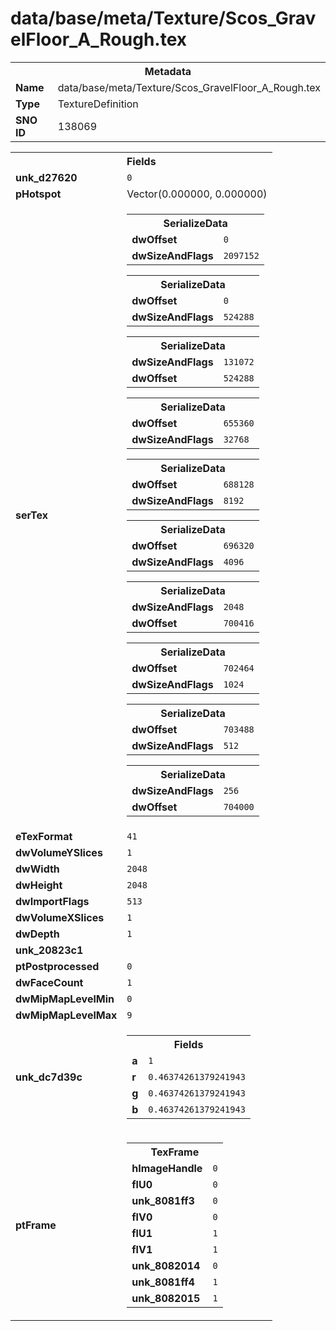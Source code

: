 <h1>data/base/meta/Texture/Scos_GravelFloor_A_Rough.tex</h1><table><tr><th colspan="100%">Metadata</th></tr><tr><td><b>Name</b></td><td>data/base/meta/Texture/Scos_GravelFloor_A_Rough.tex</td></tr><tr><td><b>Type</b></td><td>TextureDefinition</td></tr><tr><td><b>SNO ID</b></td><td>138069</td></tr></table>

<table><tr><th colspan="100%">Fields</th></tr><tr><td><b>unk_d27620</b></td><td><code>0</code></td></tr><tr><td><b>pHotspot</b></td><td>Vector(0.000000, 0.000000)</td></tr><tr><td><b>serTex</b></td><td><table><tr><th colspan="100%">SerializeData</th></tr><tr><td><b>dwOffset</b></td><td><code>0</code></td></tr><tr><td><b>dwSizeAndFlags</b></td><td><code>2097152</code></td></tr></table>


<table><tr><th colspan="100%">SerializeData</th></tr><tr><td><b>dwOffset</b></td><td><code>0</code></td></tr><tr><td><b>dwSizeAndFlags</b></td><td><code>524288</code></td></tr></table>


<table><tr><th colspan="100%">SerializeData</th></tr><tr><td><b>dwSizeAndFlags</b></td><td><code>131072</code></td></tr><tr><td><b>dwOffset</b></td><td><code>524288</code></td></tr></table>


<table><tr><th colspan="100%">SerializeData</th></tr><tr><td><b>dwOffset</b></td><td><code>655360</code></td></tr><tr><td><b>dwSizeAndFlags</b></td><td><code>32768</code></td></tr></table>


<table><tr><th colspan="100%">SerializeData</th></tr><tr><td><b>dwOffset</b></td><td><code>688128</code></td></tr><tr><td><b>dwSizeAndFlags</b></td><td><code>8192</code></td></tr></table>


<table><tr><th colspan="100%">SerializeData</th></tr><tr><td><b>dwOffset</b></td><td><code>696320</code></td></tr><tr><td><b>dwSizeAndFlags</b></td><td><code>4096</code></td></tr></table>


<table><tr><th colspan="100%">SerializeData</th></tr><tr><td><b>dwSizeAndFlags</b></td><td><code>2048</code></td></tr><tr><td><b>dwOffset</b></td><td><code>700416</code></td></tr></table>


<table><tr><th colspan="100%">SerializeData</th></tr><tr><td><b>dwOffset</b></td><td><code>702464</code></td></tr><tr><td><b>dwSizeAndFlags</b></td><td><code>1024</code></td></tr></table>


<table><tr><th colspan="100%">SerializeData</th></tr><tr><td><b>dwOffset</b></td><td><code>703488</code></td></tr><tr><td><b>dwSizeAndFlags</b></td><td><code>512</code></td></tr></table>


<table><tr><th colspan="100%">SerializeData</th></tr><tr><td><b>dwSizeAndFlags</b></td><td><code>256</code></td></tr><tr><td><b>dwOffset</b></td><td><code>704000</code></td></tr></table>


</td></tr><tr><td><b>eTexFormat</b></td><td><code>41</code></td></tr><tr><td><b>dwVolumeYSlices</b></td><td><code>1</code></td></tr><tr><td><b>dwWidth</b></td><td><code>2048</code></td></tr><tr><td><b>dwHeight</b></td><td><code>2048</code></td></tr><tr><td><b>dwImportFlags</b></td><td><code>513</code></td></tr><tr><td><b>dwVolumeXSlices</b></td><td><code>1</code></td></tr><tr><td><b>dwDepth</b></td><td><code>1</code></td></tr><tr><td><b>unk_20823c1</b></td><td></td></tr><tr><td><b>ptPostprocessed</b></td><td><code>0</code></td></tr><tr><td><b>dwFaceCount</b></td><td><code>1</code></td></tr><tr><td><b>dwMipMapLevelMin</b></td><td><code>0</code></td></tr><tr><td><b>dwMipMapLevelMax</b></td><td><code>9</code></td></tr><tr><td><b>unk_dc7d39c</b></td><td><table><tr><th colspan="100%">Fields</th></tr><tr><td><b>a</b></td><td><code>1</code></td></tr><tr><td><b>r</b></td><td><code>0.46374261379241943</code></td></tr><tr><td><b>g</b></td><td><code>0.46374261379241943</code></td></tr><tr><td><b>b</b></td><td><code>0.46374261379241943</code></td></tr></table>

</td></tr><tr><td><b>ptFrame</b></td><td><table><tr><th colspan="100%">TexFrame</th></tr><tr><td><b>hImageHandle</b></td><td><code>0</code></td></tr><tr><td><b>flU0</b></td><td><code>0</code></td></tr><tr><td><b>unk_8081ff3</b></td><td><code>0</code></td></tr><tr><td><b>flV0</b></td><td><code>0</code></td></tr><tr><td><b>flU1</b></td><td><code>1</code></td></tr><tr><td><b>flV1</b></td><td><code>1</code></td></tr><tr><td><b>unk_8082014</b></td><td><code>0</code></td></tr><tr><td><b>unk_8081ff4</b></td><td><code>1</code></td></tr><tr><td><b>unk_8082015</b></td><td><code>1</code></td></tr></table>


</td></tr></table>

